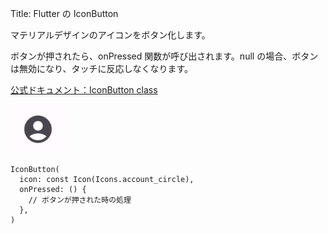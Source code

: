 Title: Flutter の IconButton

マテリアルデザインのアイコンをボタン化します。

ボタンが押されたら、onPressed 関数が呼び出されます。null の場合、ボタンは無効になり、タッチに反応しなくなります。

[公式ドキュメント：IconButton class](https://api.flutter.dev/flutter/material/IconButton-class.html)

![iconButton](iconButton_01.jpg)

```
IconButton(
  icon: const Icon(Icons.account_circle),
  onPressed: () {
    // ボタンが押された時の処理
  },
)
```
